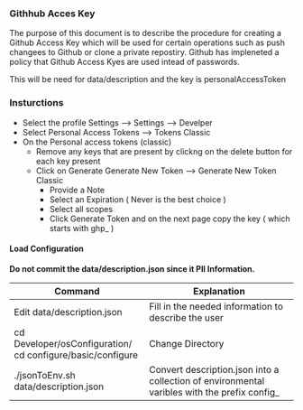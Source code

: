 ### Githhub Acces Key
The purpose of this document is to describe the procedure for creating a Github Access Key which will be used for certain operations such as push changees to Github or clone a private repostiry.
Github has impleneted a policy that Github Access Kyes are used intead of passwords.

This will be need for data/description and the key is personalAccessToken

### Insturctions
- Select the profile Settings --> Settings --> Develper
- Select Personal Access Tokens --> Tokens Classic
- On the Personal access tokens (classic)
  * Remove any keys that are present by clickng on the delete button for each key present
  * Click on Generate Generate New Token --> Generate New Token Classic
    + Provide a Note
    + Select an Expiration ( Never is the best choice )
    + Select all scopes
    + Click Generate Token and on the next page copy the key ( which starts with ghp_ )

#### Load Configuration
<b>Do not commit the data/description.json since it PII Information.</b>

|Command                                                                                  | Explanation                                                                                                |
|-----------------------------------------------------------------------------------------|------------------------------------------------------------------------------------------------------------|
| Edit data/description.json                                                              | Fill in the needed information to describe the user                                                        |
| cd Developer/osConfiguration/<br>cd configure/basic/configure                           | Change Directory                                                                                           |
| ./jsonToEnv.sh data/description.json                                                    | Convert description.json into a collection of environmental varibles with the prefix config_               |
